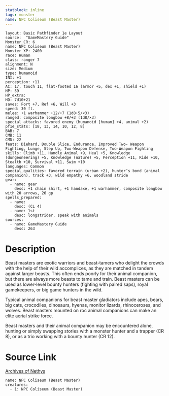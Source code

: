 ```yaml
---
statblock: inline
tags: monster
name: NPC Coliseum (Beast Master)
---
```

```statblock
layout: Basic Pathfinder 1e Layout
source:  "GameMastery Guide"
Monster_CR: 6
name: NPC Coliseum (Beast Master)
Monster_XP: 2400
race: Human
class: ranger 7
alignment: N
size: Medium
type: humanoid
INI: +1
perception: +11
AC: 17, touch 11, flat-footed 16 (armor +5, dex +1, shield +1)
HP: 59
HP_extra: 
HD: 7d10+21
saves: Fort +7, Ref +6, Will +3
speed: 30 ft.
melee: +1 warhammer +12/+7 (1d8+5/×3)
ranged: composite longbow +8/+3 (1d8/×3)
special_attacks: favored enemy (humanoid [human] +4, animal +2)
pf1e_stats: [18, 13, 14, 10, 12, 8]
BAB: 7
CMB: 11
CMD: 22
feats: Diehard, Double Slice, Endurance, Improved Two- Weapon Fighting, Lunge, Step Up, Two-Weapon Defense, Two-Weapon Fighting
skills: Climb +11, Handle Animal +9, Heal +5, Knowledge (dungeoneering) +5, Knowledge (nature) +5, Perception +11, Ride +10, Stealth +10, Survival +11, Swim +10
languages: Common
special_qualities: favored terrain (urban +2), hunter’s bond (animal companion), track +3, wild empathy +6, woodland stride
gear:
  - name: gear
    desc: +1 chain shirt, +1 handaxe, +1 warhammer, composite longbow with 20 arrows, 26 gp
spells_prepared:
  - name:
    desc: (CL 4)
  - name: 1st
    desc: longstrider, speak with animals
sources:
  - name: GameMastery Guide
    desc: 263
```
# Description
Beast masters are exotic warriors and beast-tamers who delight the crowds with the help of their wild accomplices, as they are matched in tandem against larger beasts. This often ends poorly for their animal companion, but there are always more beasts to tame and train. Beast masters can be used as lower-level bounty hunters (fighting with paired saps), royal gamekeepers, or big game hunters in the wild.

Typical animal companions for beast master gladiators include apes, bears, big cats, crocodiles, dinosaurs, hyenas, monitor lizards, rhinoceroses, and wolves. Beast masters mounted on roc animal companions can make an elite aerial strike force.

Beast masters and their animal companion may be encountered alone, hunting or simply swapping stories with a monster hunter and a trapper (CR 8), or as a trio working with a bounty hunter (CR 12).
# Source Link
[Archives of Nethys](https://aonprd.com/NPCDisplay.aspx?ItemName=Coliseum%20(Beast%20Master))
```encounter-table
name: NPC Coliseum (Beast Master)
creatures:
  - 1: NPC Coliseum (Beast Master)
```
